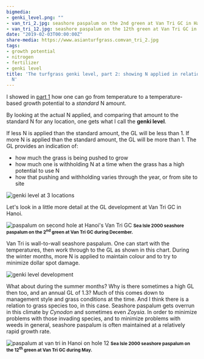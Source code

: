 ```yaml
---
bigmedia:
- genki_level.png: ""
- van_tri_2.jpg: seashore paspalum on the 2nd green at Van Tri GC in Hanoi
- van_tri_12.jpg: seashore paspalum on the 12th green at Van Tri GC in Hanoi
date: "2019-02-03T00:00:00Z"
share-media: https://www.asianturfgrass.comvan_tri_2.jpg
tags:
- growth potential
- nitrogen
- fertilizer
- genki level
title: 'The turfgrass genki level, part 2: showing N applied in relation to standard
  N'
---
```


I showed in [part 1](https://www.asianturfgrass.com/2019-02-03-the-turfgrass-genki-level-part1/) how one can go from temperature to a temperature-based growth potential to a *standard* N amount.

By looking at the actual N applied, and comparing that amount to the standard N for any location, one gets what I call the **genki level**. 

If less N is applied than the standard amount, the GL will be less than 1. If more N is applied than the standard amount, the GL will be more than 1. The GL provides an indication of:

* how much the grass is being pushed to grow
* how much one is withholding N at a time when the grass has a high potential to use N
* how that pushing and withholding varies through the year, or from site to site

![genki level at 3 locations](genki_level.png)

Let's look in a little more detail at the GL development at Van Tri GC in Hanoi.

![paspalum on second hole at Hanoi's Van Tri GC](van_tri_2.jpg)
<small><strong>Sea Isle 2000 seashore paspalum on the 2<sup>nd</sup> green at Van Tri GC during December.</strong></small>

Van Tri is wall-to-wall seashore paspalum. One can start with the temperatures, then work through to the GL as shown in this chart. During the winter months, more N is applied to maintain colour and to try to minimize dollar spot damage. 

![genki level development](genki_level_development.png)

What about during the summer months? Why is there sometimes a high GL then too, and an annual GL of 1.3? Much of this comes down to management style and grass conditions at the time. And I think there is a relation to grass species too, in this case. Seashore paspalum gets overrun in this climate by *Cynodon* and sometimes even *Zoysia*. In order to minimize problems with those invading species, and to minimize problems with weeds in general, seashore paspalum is often maintained at a relatively rapid growth rate.

![paspalum at van tri in Hanoi on hole 12](van_tri_12.jpg)
<small><strong>Sea Isle 2000 seashore paspalum on the 12<sup>th</sup> green at Van Tri GC during May.</strong></small>

